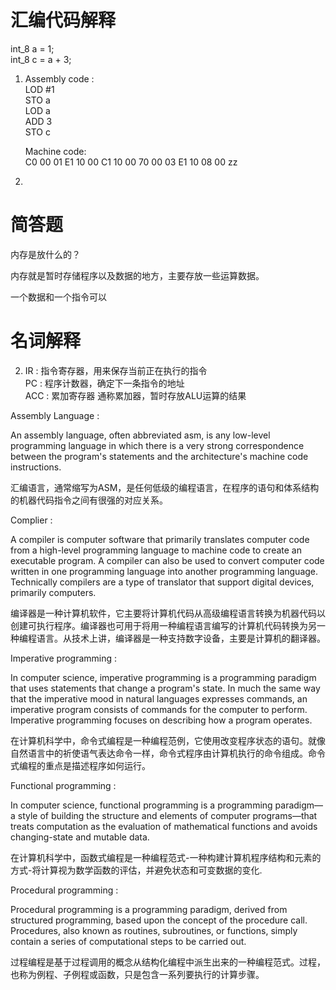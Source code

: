 汇编代码解释
==
int_8 a = 1;  
int_8 c = a + 3;  

1. Assembly code :     
        LOD #1  
        STO a   
        LOD a  
        ADD 3   
        STO c  

    Machine code:   
    C0 00 01 E1 10 00 C1 10 00 70 00 03 E1 10 08 00
    zz

2. 

简答题
==

内存是放什么的？  

内存就是暂时存储程序以及数据的地方，主要存放一些运算数据。

一个数据和一个指令可以


名词解释  
==

2.  IR : 指令寄存器，用来保存当前正在执行的指令   
    PC : 程序计数器，确定下一条指令的地址   
    ACC : 累加寄存器 通称累加器，暂时存放ALU运算的结果

Assembly Language :  

An assembly language, often abbreviated asm, is any low-level programming language in which there is a very strong correspondence between the program's statements and the architecture's machine code instructions.    

汇编语言，通常缩写为ASM，是任何低级的编程语言，在程序的语句和体系结构的机器代码指令之间有很强的对应关系。   

Complier :   

A compiler is computer software that primarily translates computer code from a high-level programming language to machine code to create an executable program. A compiler can also be used to convert computer code written in one programming language into another programming language. Technically compilers are a type of translator that support digital devices, primarily computers.   

编译器是一种计算机软件，它主要将计算机代码从高级编程语言转换为机器代码以创建可执行程序。编译器也可用于将用一种编程语言编写的计算机代码转换为另一种编程语言。从技术上讲，编译器是一种支持数字设备，主要是计算机的翻译器。   

Imperative programming :   

In computer science, imperative programming is a programming paradigm that uses statements that change a program's state. In much the same way that the imperative mood in natural languages expresses commands, an imperative program consists of commands for the computer to perform. Imperative programming focuses on describing how a program operates.    

在计算机科学中，命令式编程是一种编程范例，它使用改变程序状态的语句。就像自然语言中的祈使语气表达命令一样，命令式程序由计算机执行的命令组成。命令式编程的重点是描述程序如何运行。   

Functional programming :   

In computer science, functional programming is a programming paradigm—a style of building the structure and elements of computer programs—that treats computation as the evaluation of mathematical functions and avoids changing-state and mutable data.   

在计算机科学中，函数式编程是一种编程范式-一种构建计算机程序结构和元素的方式-将计算视为数学函数的评估，并避免状态和可变数据的变化.

Procedural programming :   

Procedural programming is a programming paradigm, derived from structured programming, based upon the concept of the procedure call. Procedures, also known as routines, subroutines, or functions, simply contain a series of computational steps to be carried out.   

过程编程是基于过程调用的概念从结构化编程中派生出来的一种编程范式。过程，也称为例程、子例程或函数，只是包含一系列要执行的计算步骤。   

